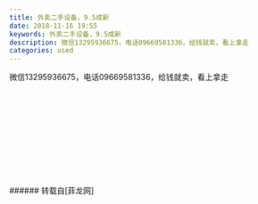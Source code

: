 ```yaml
---
title: 外卖二手设备，9.5成新
date: 2018-11-16 19:55
keywords: 外卖二手设备，9.5成新
description: 微信13295936675，电话09669581336，给钱就卖，看上拿走
categories: used
---
```

<td class="t_f" id="postmessage_2293233">

微信13295936675，电话09669581336，给钱就卖，看上拿走<br/>
<img alt="" border="0" class="zoom" data-cf-modified-f33eed540fab08bedfe04f4a-="" file="http://www.flw.ph/data/appbyme/upload/image/201811/16/Rv33Di5GNbBL.jpg" id="aimg_hLxl5" lazyloadthumb="1" onclick="" onmouseover="" src="http://www.flw.ph/data/appbyme/upload/image/201811/16/Rv33Di5GNbBL.jpg"/><br/>
<br/>
<img alt="" border="0" class="zoom" data-cf-modified-f33eed540fab08bedfe04f4a-="" file="http://www.flw.ph/data/appbyme/upload/image/201811/16/GQUGdFFTqQBV.jpg" id="aimg_lxJBC" lazyloadthumb="1" onclick="" onmouseover="" src="http://www.flw.ph/data/appbyme/upload/image/201811/16/GQUGdFFTqQBV.jpg"/><br/>
<br/>
<img alt="" border="0" class="zoom" data-cf-modified-f33eed540fab08bedfe04f4a-="" file="http://www.flw.ph/data/appbyme/upload/image/201811/16/AapNpeAYuad7.jpg" id="aimg_HjB8V" lazyloadthumb="1" onclick="" onmouseover="" src="http://www.flw.ph/data/appbyme/upload/image/201811/16/AapNpeAYuad7.jpg"/><br/>
<br/>
<img alt="" border="0" class="zoom" data-cf-modified-f33eed540fab08bedfe04f4a-="" file="http://www.flw.ph/data/appbyme/upload/image/201811/16/TaEWiEoI8SeV.jpg" id="aimg_dbE8s" lazyloadthumb="1" onclick="" onmouseover="" src="http://www.flw.ph/data/appbyme/upload/image/201811/16/TaEWiEoI8SeV.jpg"/><br/>
<br/>
<img alt="" border="0" class="zoom" data-cf-modified-f33eed540fab08bedfe04f4a-="" file="http://www.flw.ph/data/appbyme/upload/image/201811/16/06OmGqLGzaSF.jpg" id="aimg_ZPlPd" lazyloadthumb="1" onclick="" onmouseover="" src="http://www.flw.ph/data/appbyme/upload/image/201811/16/06OmGqLGzaSF.jpg"/><br/>
<br/>
<img alt="" border="0" class="zoom" data-cf-modified-f33eed540fab08bedfe04f4a-="" file="http://www.flw.ph/data/appbyme/upload/image/201811/16/8sHeFKRZoGsB.jpg" id="aimg_lHIiI" lazyloadthumb="1" onclick="" onmouseover="" src="http://www.flw.ph/data/appbyme/upload/image/201811/16/8sHeFKRZoGsB.jpg"/><br/>
<br/>
<img alt="" border="0" class="zoom" data-cf-modified-f33eed540fab08bedfe04f4a-="" file="http://www.flw.ph/data/appbyme/upload/image/201811/16/r1S77HCgKHD7.jpg" id="aimg_Z2cQo" lazyloadthumb="1" onclick="" onmouseover="" src="http://www.flw.ph/data/appbyme/upload/image/201811/16/r1S77HCgKHD7.jpg"/><br/>
<br/>
<img alt="" border="0" class="zoom" data-cf-modified-f33eed540fab08bedfe04f4a-="" file="http://www.flw.ph/data/appbyme/upload/image/201811/16/p2WenfCBG3RD.jpg" id="aimg_wl0Gq" lazyloadthumb="1" onclick="" onmouseover="" src="http://www.flw.ph/data/appbyme/upload/image/201811/16/p2WenfCBG3RD.jpg"/><br/>
<br/>
<img alt="" border="0" class="zoom" data-cf-modified-f33eed540fab08bedfe04f4a-="" file="http://www.flw.ph/data/appbyme/upload/image/201811/16/OfDGY9POSrov.jpg" id="aimg_uV39G" lazyloadthumb="1" onclick="" onmouseover="" src="http://www.flw.ph/data/appbyme/upload/image/201811/16/OfDGY9POSrov.jpg"/><br/>
<br/>
<img alt="" border="0" class="zoom" data-cf-modified-f33eed540fab08bedfe04f4a-="" file="http://www.flw.ph/data/appbyme/upload/image/201811/16/EAeNvjNFZDAo.jpg" id="aimg_U3MuP" lazyloadthumb="1" onclick="" onmouseover="" src="http://www.flw.ph/data/appbyme/upload/image/201811/16/EAeNvjNFZDAo.jpg"/><br/>
<br/>
</td>
###### 转载自[菲龙网]